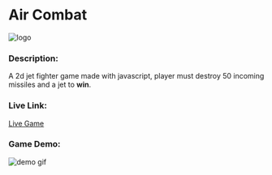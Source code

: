 # Air Combat
![logo](https://github.com/hanan-tuwaiq/ShooterGame/blob/main/assets/Logo.png?raw=true)

### Description:
A 2d jet fighter game made with javascript, player must destroy 50 incoming missiles and a jet to **win**.
### Live Link:
[Live Game](https://hanan-tuwaiq.github.io/AirCombat/)
### Game Demo:
![demo gif](https://github.com/hanan-tuwaiq/ShooterGame/blob/main/assets/demo.gif?raw=true)
